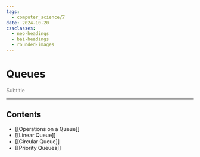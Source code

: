 ```yaml
---
tags:
  - computer_science/7
date: 2024-10-20
cssclasses:
  - neo-headings
  - bai-headings
  - rounded-images
---
```

# Queues
<p class="center" style="margin:0;color:gray;">Subtitle</p>

***
## Contents
- [[Operations on a Queue]]
- [[Linear Queue]]
- [[Circular Queue]]
- [[Priority Queues]]
